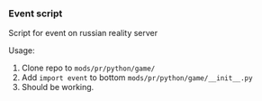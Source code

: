 ### Event script

 Script for event on russian reality server

Usage:

1. Clone repo to `mods/pr/python/game/`
2. Add `import event` to bottom `mods/pr/python/game/__init__.py`
3. Should be working.
